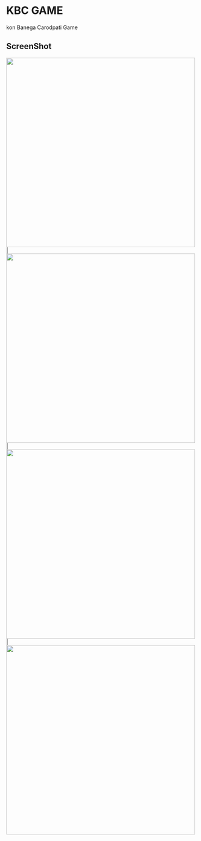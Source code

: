 # KBC GAME

kon Banega Carodpati Game

## ScreenShot

<img src = "https://user-images.githubusercontent.com/122794880/219074763-de0ff8e7-c283-4677-ace4-7436423af2fd.jpeg" height="500px"/> |
<img src = "https://user-images.githubusercontent.com/122794880/219074810-cb5ba4c2-eb29-4318-b229-40ebf9ea1216.jpeg" height="500px"/> |
<img src = "https://user-images.githubusercontent.com/122794880/219074849-f90dc869-2d38-4255-b3ad-1d2cba197a00.jpeg" height="500px"/> |
<img src = "https://user-images.githubusercontent.com/122794880/219074924-1d291a4a-6f91-4bb4-99a2-0415e775c8be.jpeg" height="500px"/>
